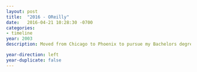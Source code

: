 ```yaml
---
layout: post
title:  "2016 - OReilly"
date:   2016-04-21 10:28:30 -0700
categories:
- timeline
year: 2003
description: Moved from Chicago to Phoenix to pursue my Bachelors degree in Interactive Design / Web Management at UAT.  At that time, UAT was one of the only schools in country teaching Web & Interactive Design.

year-direction: left
year-duplicate: false
---
```

